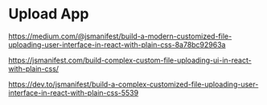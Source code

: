 # Upload App

https://medium.com/@jsmanifest/build-a-modern-customized-file-uploading-user-interface-in-react-with-plain-css-8a78bc92963a

https://jsmanifest.com/build-complex-custom-file-uploading-ui-in-react-with-plain-css/

https://dev.to/jsmanifest/build-a-complex-customized-file-uploading-user-interface-in-react-with-plain-css-5539

